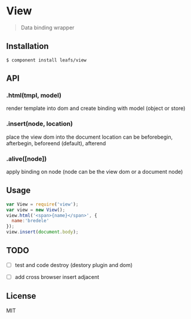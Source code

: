 # View

  > Data binding wrapper

## Installation

    $ component install leafs/view

## API

### .html(tmpl, model)
  
  render template into dom and create binding with model (object or store)

### .insert(node, location)

  place the view dom into the document
  location can be beforebegin, afterbegin, beforeend (default), afterend

### .alive([node])

  apply binding on node (node can be the view dom or a document node)


## Usage

```js
var View = require('view');
var view = new View();
view.html('<span>{name}</span>', {
  name:'bredele'
});
view.insert(document.body);
```

## TODO

  - [ ] test and code destroy (destory plugin and dom)
  - [ ] add cross browser insert adjacent


## License

  MIT
